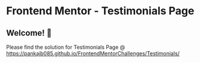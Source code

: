 # Frontend Mentor - Testimonials Page

## Welcome! 👋
Please find the solution for Testimonials Page @ https://pankajb085.github.io/FrontendMentorChallenges/Testimonials/